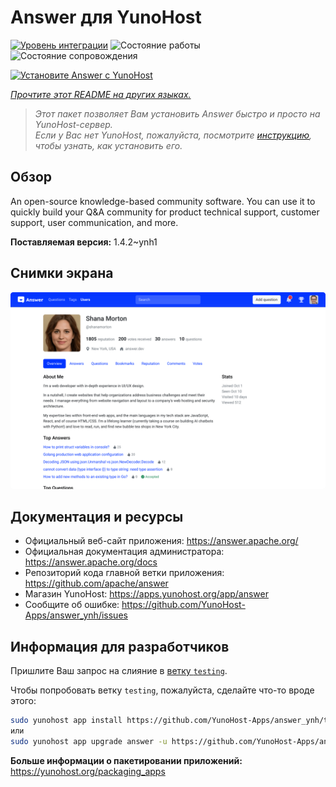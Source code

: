 <!--
Важно: этот README был автоматически сгенерирован <https://github.com/YunoHost/apps/tree/master/tools/readme_generator>
Он НЕ ДОЛЖЕН редактироваться вручную.
-->

# Answer для YunoHost

[![Уровень интеграции](https://apps.yunohost.org/badge/integration/answer)](https://ci-apps.yunohost.org/ci/apps/answer/)
![Состояние работы](https://apps.yunohost.org/badge/state/answer)
![Состояние сопровождения](https://apps.yunohost.org/badge/maintained/answer)

[![Установите Answer с YunoHost](https://install-app.yunohost.org/install-with-yunohost.svg)](https://install-app.yunohost.org/?app=answer)

*[Прочтите этот README на других языках.](./ALL_README.md)*

> *Этот пакет позволяет Вам установить Answer быстро и просто на YunoHost-сервер.*  
> *Если у Вас нет YunoHost, пожалуйста, посмотрите [инструкцию](https://yunohost.org/install), чтобы узнать, как установить его.*

## Обзор

An open-source knowledge-based community software. You can use it to quickly build your Q&A community for product technical support, customer support, user communication, and more.


**Поставляемая версия:** 1.4.2~ynh1

## Снимки экрана

![Снимок экрана Answer](./doc/screenshots/screenshot.png)

## Документация и ресурсы

- Официальный веб-сайт приложения: <https://answer.apache.org/>
- Официальная документация администратора: <https://answer.apache.org/docs>
- Репозиторий кода главной ветки приложения: <https://github.com/apache/answer>
- Магазин YunoHost: <https://apps.yunohost.org/app/answer>
- Сообщите об ошибке: <https://github.com/YunoHost-Apps/answer_ynh/issues>

## Информация для разработчиков

Пришлите Ваш запрос на слияние в [ветку `testing`](https://github.com/YunoHost-Apps/answer_ynh/tree/testing).

Чтобы попробовать ветку `testing`, пожалуйста, сделайте что-то вроде этого:

```bash
sudo yunohost app install https://github.com/YunoHost-Apps/answer_ynh/tree/testing --debug
или
sudo yunohost app upgrade answer -u https://github.com/YunoHost-Apps/answer_ynh/tree/testing --debug
```

**Больше информации о пакетировании приложений:** <https://yunohost.org/packaging_apps>
